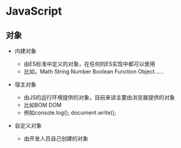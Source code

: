 # JavaScript

## 对象

- 内建对象
  - 由ES标准中定义的对象，在任何的ES实现中都可以使用
  - 比如，Math String Number Boolean Function Object......

- 宿主对象
  - 由JS的运行环境提供的对象，目前来讲主要由浏览器提供的对象
  - 比如BOM DOM
  - 例如console.log();       document.write();
- 自定义对象
  - 由开发人员自己创建的对象

